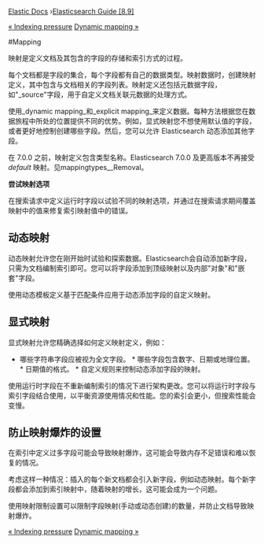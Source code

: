 

[Elastic Docs](/guide/) ›[Elasticsearch Guide [8.9]](index.md)

[« Indexing pressure](index-modules-indexing-pressure.md) [Dynamic mapping
»](dynamic-mapping.md)

#Mapping

映射是定义文档及其包含的字段的存储和索引方式的过程。

每个文档都是字段的集合，每个字段都有自己的数据类型。映射数据时，创建映射定义，其中包含与文档相关的字段列表。映射定义还包括元数据字段，如"_source"字段，用于自定义文档关联元数据的处理方式。

使用_dynamic mapping_和_explicit mapping_来定义数据。每种方法根据您在数据旅程中所处的位置提供不同的优势。例如，显式映射您不想使用默认值的字段，或者更好地控制创建哪些字段。然后，您可以允许 Elasticsearch 动态添加其他字段。

在 7.0.0 之前，映射定义包含类型名称。Elasticsearch 7.0.0 及更高版本不再接受 _default_ 映射。见mappingtypes__Removal。

**尝试映射选项**

在搜索请求中定义运行时字段以试验不同的映射选项，并通过在搜索请求期间覆盖映射中的值来修复索引映射值中的错误。

## 动态映射

动态映射允许您在刚开始时试验和探索数据。Elasticsearch会自动添加新字段，只需为文档编制索引即可。您可以将字段添加到顶级映射以及内部"对象"和"嵌套"字段。

使用动态模板定义基于匹配条件应用于动态添加字段的自定义映射。

## 显式映射

显式映射允许您精确选择如何定义映射定义，例如：

* 哪些字符串字段应被视为全文字段。  * 哪些字段包含数字、日期或地理位置。  * 日期值的格式。  * 自定义规则来控制动态添加字段的映射。

使用运行时字段在不重新编制索引的情况下进行架构更改。您可以将运行时字段与索引字段结合使用，以平衡资源使用情况和性能。您的索引会更小，但搜索性能会变慢。

## 防止映射爆炸的设置

在索引中定义过多字段可能会导致映射爆炸，这可能会导致内存不足错误和难以恢复的情况。

考虑这样一种情况：插入的每个新文档都会引入新字段，例如动态映射。每个新字段都会添加到索引映射中，随着映射的增长，这可能会成为一个问题。

使用映射限制设置可以限制字段映射(手动或动态创建)的数量，并防止文档导致映射爆炸。

[« Indexing pressure](index-modules-indexing-pressure.md) [Dynamic mapping
»](dynamic-mapping.md)

